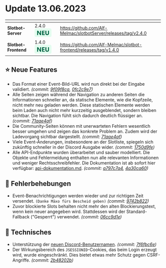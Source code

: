 # Update 13.06.2023

<table data-card-size="large" data-view="cards"><thead><tr><th></th><th></th><th data-hidden></th><th data-hidden data-card-target data-type="content-ref"></th></tr></thead><tbody><tr><td><strong>Slotbot-Server</strong></td><td>2.4.0 <img src="../../.gitbook/assets/Badge-New.png" alt="Neu" data-size="line"></td><td></td><td><a href="https://github.com/Alf-Melmac/slotbotServer/releases/tag/v2.4.0">https://github.com/Alf-Melmac/slotbotServer/releases/tag/v2.4.0</a></td></tr><tr><td><strong>Slotbot-Frontend</strong></td><td>1.4.0 <img src="../../.gitbook/assets/Badge-New.png" alt="Neu" data-size="line"></td><td></td><td><a href="https://github.com/Alf-Melmac/slotbot-frontend/releases/tag/v1.4.0">https://github.com/Alf-Melmac/slotbot-frontend/releases/tag/v1.4.0</a></td></tr></tbody></table>

## ⭐ Neue Features

* Das Format einer Event-Bild-URL wird nun direkt bei der Eingabe validiert. _(commit:_ [_9f09f8ca_](https://github.com/Alf-Melmac/slotbot-frontend/commit/9f09f8ca4e4a3ada7bf8223ce888b452bdca7c4b)_,_ [_0fc2c9e7_](https://github.com/Alf-Melmac/slotbotServer/commit/0fc2c9e7cdf1f22687f1d52d4453f26aad609991)_)_
* Alle Seiten zeigen während der Navigation zu anderen Seiten die Informationen schneller an, da statische Elemente, wie die Kopfzeile, nicht mehr neu geladen werden. Diese statischen Elemente werden beim Laden auch nicht mehr kurzzeitig ausgeblendet, sondern bleiben sichtbar. Die Navigation fühlt sich dadurch deutlich flüssiger an. _(commit:_ [_71aae4af_](https://github.com/Alf-Melmac/slotbot-frontend/commit/71aae4afe2d05f118eb39aa4f8386f3ef8492f61)_)_
* Die Community-Seiten können mit unerwarteten Fehlern wesentlich besser umgehen und zeigen das konkrete Problem an. Zudem wird der Ladevorgang sichtbar dargestellt. _(commit:_ [_71aae4af_](https://github.com/Alf-Melmac/slotbot-frontend/commit/71aae4afe2d05f118eb39aa4f8386f3ef8492f61)_)_
* Viele Event-Änderungen, insbesondere an der Slotliste, spiegeln sich zukünftig schneller in der Discord Ausgabe wider. _(commit:_ [_1750d9fe_](https://github.com/Alf-Melmac/slotbotServer/commit/1750d9fe6f3dca862ee244f4b265a14ba251cc1d)_)_
* Alle API-Endpunkte wurden überarbeitet und sauber modelliert. Die Objekte und Fehlermeldung enthalten nun alle relevanten Informationen und weniger Rechtsschreibfehler. Die Dokumentation ist ab sofort hier verfügbar: [api-dokumentation.md](../api-dokumentation.md "mention"). _(commit:_ [_a797c7a4_](https://github.com/Alf-Melmac/slotbotServer/commit/a797c7a4c184cccc05706dceaf783a2e00a93b7e)_,_ [_4a30ca60_](https://github.com/Alf-Melmac/slotbotServer/commit/4a30ca60d6a888767f846408291dd473b9a4a8ab)_)_

## 🐞 Fehlerbehebungen

* Event-Benachrichtigungen werden wieder und zur richtigen Zeit versendet. `(Danke Mäxo fürs Bescheid geben)` _(commit:_ [_9742b822_](https://github.com/Alf-Melmac/slotbotServer/commit/9742b8229f8b1ef61849f868301b1dbf6343b092)_)_
* Zuvor blockierte Slots behalten nicht mehr den alten Blockierungstext, wenn kein neuer angegeben wird. Stattdessen wird der Standard-Fallback ("Gesperrt") verwendet. _(commit:_ [_06cc9d1e_](https://github.com/Alf-Melmac/slotbotServer/commit/06cc9d1e24bd6be7cf1882b63ecb38357a320252)_)_

## 🔨 Technisches

* Unterstützung der [neuen Discord-Benutzernamen](https://discord.com/blog/usernames). _(commit:_ [_7f6fbc6e_](https://github.com/Alf-Melmac/slotbotServer/commit/7f6fbc6e507bf0a55b542809da7e3464a77142ff)_)_
* Der Wirkungsbereich des `JSESSIONID`-Cookies, das beim Login erzeugt wird, wurde eingeschränkt. Dies bietet etwas mehr Schutz gegen CSRF-Angriffe. _(commit:_ [_2b48202b_](https://github.com/Alf-Melmac/slotbotServer/commit/2b48202b2c37effc2f122a22079fc4bdb62a0041)_)_
